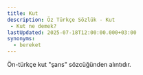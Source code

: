```yaml
---
title: Kut
description: Öz Türkçe Sözlük - Kut 
 - Kut ne demek?
lastUpdated: 2025-07-18T12:00:00.000+03:00
synonyms:
  - bereket
---
```

Ön-türkçe kut "şans" sözcüğünden alıntıdır.
